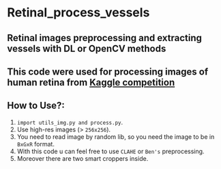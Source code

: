 # Retinal_process_vessels
## Retinal images preprocessing and extracting vessels with DL or OpenCV methods
## This code were used for processing images of human retina from [Kaggle competition](https://www.kaggle.com/c/aptos2019-blindness-detection) 

## How to Use?:
1. ```import utils_img.py and process.py```.
2. Use high-res images (> ```256x256```).
3. You need to read image by random lib, so you need the image to be in ```BxGxR``` format.
4. With this code u can feel free to use ```CLAHE``` or ```Ben's``` preprocessing.
5. Moreover there are two smart croppers inside.
